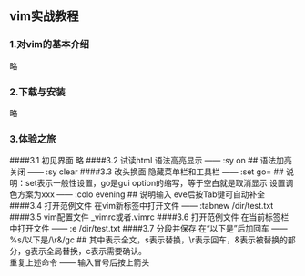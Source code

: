## vim实战教程

### 1.对vim的基本介绍
略
### 2.下载与安装
略
### 3.体验之旅
####3.1 初见界面
略
####3.2 试读html
语法高亮显示 —— :sy on      ## 语法加亮关闭 —— :sy clear
####3.3 改头换面
隐藏菜单栏和工具栏 —— :set go=   ## 说明：set表示一般性设置，go是gui option的缩写，等于空白就是取消显示
设置调色方案为xxx  —— :colo evening  ## 说明输入 eve后按Tab键可自动补全
####3.4 打开范例文件
在vim新标签中打开文件 —— :tabnew /dir/test.txt
####3.5 vim配置文件
_vimrc或者.vimrc
####3.6 打开范例文件
在当前标签栏中打开文件 —— :e /dir/test.txt
####3.7 分段并保存
在“以下是”后加回车 —— %s/以下是/\r&/gc  ## 其中表示全文，s表示替换，\r表示回车，&表示被替换的部分，g表示全局替换，c表示需要确认。  
重复上述命令 —— 输入冒号后按上箭头  

